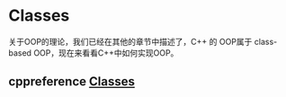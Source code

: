 # Classes

关于OOP的理论，我们已经在其他的章节中描述了，C++ 的 OOP属于 class-based OOP，现在来看看C++中如何实现OOP。

## cppreference [Classes](https://en.cppreference.com/w/cpp/language/classes)